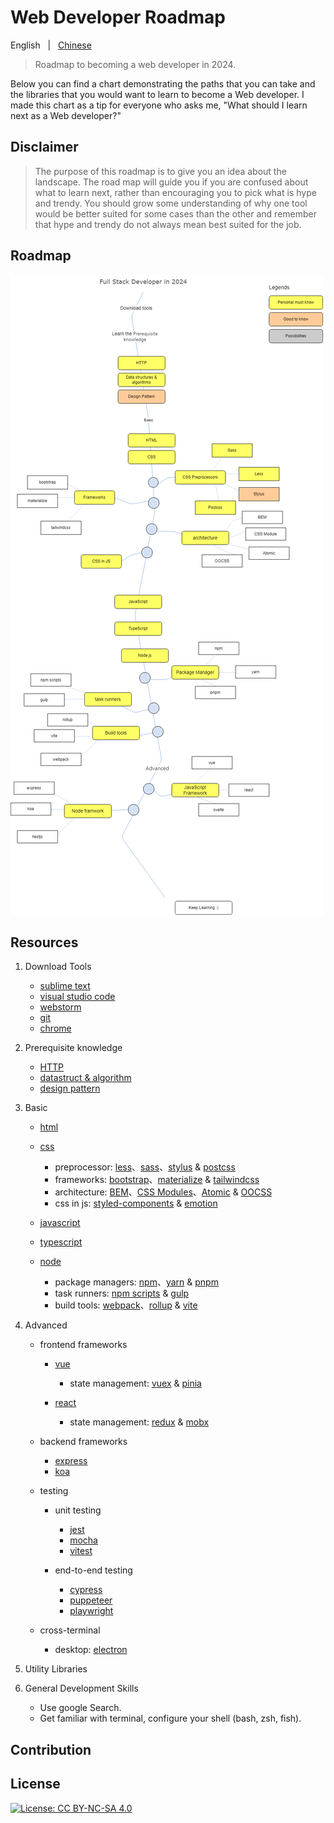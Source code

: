 # Web Developer Roadmap

English &nbsp; | &nbsp; [Chinese](./README.zh-CN.md)

> Roadmap to becoming a web developer in 2024.

Below you can find a chart demonstrating the paths that you can take and the libraries that you would want to learn to become a Web developer. I made this chart as a tip for everyone who asks me, "What should I learn next as a Web developer?"

## Disclaimer

> The purpose of this roadmap is to give you an idea about the landscape. The road map will guide you if you are confused about what to learn next, rather than encouraging you to pick what is hype and trendy. You should grow some understanding of why one tool would be better suited for some cases than the other and remember that hype and trendy do not always mean best suited for the job.

## Roadmap

![](./full-stack-developer-roadmap.png)

## Resources

1. Download Tools
   
   - [sublime text](https://www.sublimetext.com/)
   - [visual studio code](https://code.visualstudio.com/)
   - [webstorm](https://www.jetbrains.com/webstorm/)
   - [git](https://git-scm.com/)
   - [chrome]()

2. Prerequisite knowledge
  
   - [HTTP]()
   - [datastruct & algorithm]()
   - [design pattern]()
  
3. Basic
   
   - [html]()
   - [css]()
     
     - preprocessor: [less]()、[sass]()、[stylus]() & [postcss]()
     - frameworks: [bootstrap]()、[materialize]() & [tailwindcss]()
     - architecture: [BEM]()、[CSS Modules]()、[Atomic]() & [OOCSS]()
     - css in js: [styled-components]() & [emotion]()

   - [javascript]()
   - [typescript]()
   - [node]()
  
     - package managers: [npm]()、[yarn]() & [pnpm]()
     - task runners: [npm scripts]() & [gulp]()
     - build tools: [webpack]()、[rollup]() & [vite]()

4. Advanced

   - frontend frameworks

     - [vue]()
       
       - state management: [vuex]() & [pinia]() 


     - [react]()
       
       - state management: [redux]() & [mobx]()


   - backend frameworks

     - [express]()
     - [koa]()

   - testing

     - unit testing
       
       - [jest]()
       - [mocha]()
       - [vitest]()
     
     - end-to-end testing
       
       - [cypress]()
       - [puppeteer]()
       - [playwright]()

   - cross-terminal
     
     - desktop: [electron]() 

5. Utility Libraries

6. General Development Skills

   - Use google Search.
   - Get familiar with terminal, configure your shell (bash, zsh, fish).


## Contribution

## License

[![License: CC BY-NC-SA 4.0](https://img.shields.io/badge/License-CC%20BY--NC--SA%204.0-lightgrey.svg)](https://creativecommons.org/licenses/by-nc-sa/4.0/)
